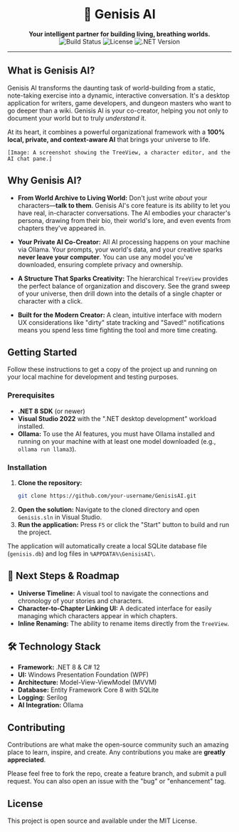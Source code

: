 <div align="center">
  <br/>
  <h1>🌌 Genisis AI</h1>
  <strong>Your intelligent partner for building living, breathing worlds.</strong>
  <br/>
</div>

<div align="center">
  <!-- Placeholder for badges -->
  <img src="https://img.shields.io/badge/build-passing-green" alt="Build Status">
  <img src="https://img.shields.io/badge/license-MIT-blue" alt="License">
  <img src="https://img.shields.io/badge/.NET-8.0-purple" alt=".NET Version">
</div>

---

## What is Genisis AI?

Genisis AI transforms the daunting task of world-building from a static, note-taking exercise into a dynamic, interactive conversation. It's a desktop application for writers, game developers, and dungeon masters who want to go deeper than a wiki. Genisis AI is your co-creator, helping you not only to document your world but to truly *understand* it.

At its heart, it combines a powerful organizational framework with a **100% local, private, and context-aware AI** that brings your universe to life.

<!-- Placeholder for a screenshot or GIF of the app in action -->
`[Image: A screenshot showing the TreeView, a character editor, and the AI chat pane.]`

## Why Genisis AI?

*   **From World Archive to Living World:** Don't just write *about* your characters—**talk to them**. Genisis AI's core feature is its ability to let you have real, in-character conversations. The AI embodies your character's persona, drawing from their bio, their world's lore, and even events from chapters they've appeared in.

*   **Your Private AI Co-Creator:** All AI processing happens on your machine via Ollama. Your prompts, your world's data, and your creative sparks **never leave your computer**. You can use any model you've downloaded, ensuring complete privacy and ownership.

*   **A Structure That Sparks Creativity:** The hierarchical `TreeView` provides the perfect balance of organization and discovery. See the grand sweep of your universe, then drill down into the details of a single chapter or character with a click.

*   **Built for the Modern Creator:** A clean, intuitive interface with modern UX considerations like "dirty" state tracking and "Saved!" notifications means you spend less time fighting the tool and more time creating.

## Getting Started

Follow these instructions to get a copy of the project up and running on your local machine for development and testing purposes.

### Prerequisites

*   **.NET 8 SDK** (or newer)
*   **Visual Studio 2022** with the ".NET desktop development" workload installed.
*   **Ollama:** To use the AI features, you must have Ollama installed and running on your machine with at least one model downloaded (e.g., `ollama run llama3`).

### Installation

1.  **Clone the repository:**
    ```sh
    git clone https://github.com/your-username/GenisisAI.git
    ```
2.  **Open the solution:** Navigate to the cloned directory and open `Genisis.sln` in Visual Studio.
3.  **Run the application:** Press `F5` or click the "Start" button to build and run the project.

The application will automatically create a local SQLite database file (`genisis.db`) and log files in `%APPDATA%\GenisisAI\`.

## 🚀 Next Steps & Roadmap

*   **Universe Timeline:** A visual tool to navigate the connections and chronology of your stories and characters.
*   **Character-to-Chapter Linking UI:** A dedicated interface for easily managing which characters appear in which chapters.
*   **Inline Renaming:** The ability to rename items directly from the `TreeView`.

## 🛠️ Technology Stack

*   **Framework:** .NET 8 & C# 12
*   **UI:** Windows Presentation Foundation (WPF)
*   **Architecture:** Model-View-ViewModel (MVVM)
*   **Database:** Entity Framework Core 8 with SQLite
*   **Logging:** Serilog
*   **AI Integration:** Ollama

## Contributing

Contributions are what make the open-source community such an amazing place to learn, inspire, and create. Any contributions you make are **greatly appreciated**.

Please feel free to fork the repo, create a feature branch, and submit a pull request. You can also open an issue with the "bug" or "enhancement" tag.

## License

This project is open source and available under the MIT License.



